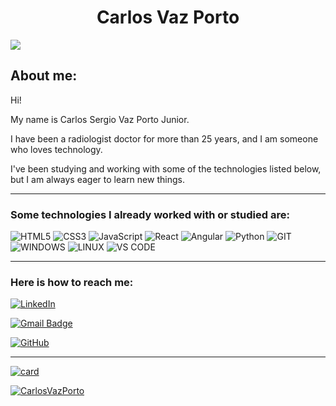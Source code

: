 <h1 align="center"> Carlos Vaz Porto </h1>

![](https://komarev.com/ghpvc/?username=CarlosVazPorto&color=006bed)

<h2>About me:</h2>
<p>Hi!</p>
<p>My name is Carlos Sergio Vaz Porto Junior.</p>
<p>I have been a radiologist doctor for more than 25 years, and I am someone who loves technology.</p>
<p>I've been studying and working with some of the technologies listed below, but I am always eager to learn new things.</p>

<hr />

<h3>Some technologies I already worked with or studied are: </h3>

![HTML5](https://img.shields.io/badge/HTML5-E34F26?style=for-the-badge&logo=html5&logoColor=white")
![CSS3](https://img.shields.io/badge/CSS3-1572B6?style=for-the-badge&logo=css3&logoColor=white")
![JavaScript](https://img.shields.io/badge/JavaScript-323330?style=for-the-badge&logo=javascript&logoColor=F7DF1E")
![React](https://img.shields.io/badge/React-20232A?style=for-the-badge&logo=react&logoColor=61DAFB")
![Angular](https://img.shields.io/badge/Angular-DD0031?style=for-the-badge&logo=angular&logoColor=white")
![Python](https://img.shields.io/badge/Python-14354C?style=for-the-badge&logo=python&logoColor=white")
![GIT](https://img.shields.io/badge/Git-E34F26?style=for-the-badge&logo=git&logoColor=white")
![WINDOWS](https://img.shields.io/badge/Windows-017AD7?style=for-the-badge&logo=windows&logoColor=white")
![LINUX](https://img.shields.io/badge/Linux-E34F26?style=for-the-badge&logo=linux&logoColor=black")
![VS CODE](https://img.shields.io/badge/-Visual%20Studio%20Code-333333?style=for-the-badge&logo=visual-studio-code&logoColor=007ACC")

<hr />

<h3>Here is how to reach me: </h3>

[![LinkedIn](https://img.shields.io/badge/LinkedIn-0077B5?style=for-the-badge&logo=linkedin&logoColor=white&target=_blank)](https://www.linkedin.com/in/carlos-sergio-vaz-porto-junior-48b009282)

[![Gmail Badge](https://img.shields.io/badge/-carlosvazporto@gmail.com-006bed?style=for-the-badge&logo=Gmail&logoColor=white&link=mailto:carlosvazporto@gmail.com)](mailto:carlosvazporto@gmail.com)

[![GitHub](https://img.shields.io/github/followers/CarlosVazPorto?label=follow&style=social)](https://github.com/CarlosVazPorto)

<hr />

[![card](https://github-readme-stats.vercel.app/api?username=CarlosVazPorto&theme=cobalt)](https://github.com/anuraghazra/github-readme-stats)

[![CarlosVazPorto](https://github-readme-stats.vercel.app/api/top-langs/?username=CarlosVazPorto&hide=html&layout=compact&theme=cobalt)](https://github.com/anuraghazra/github-readme-stats)
